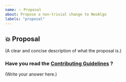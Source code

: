 ```yaml
---
name: 💥 Proposal
about: Propose a non-trivial change to NeoAlgo
labels: "proposal"
---
```


## 💥 Proposal

(A clear and concise description of what the proposal is.)

### Have you read the [Contributing Guidelines](https://github.com/SamarpanCoder2002/e2ee_chat/blob/main/CONTRIBUTING.md) ?

(Write your answer here.)
